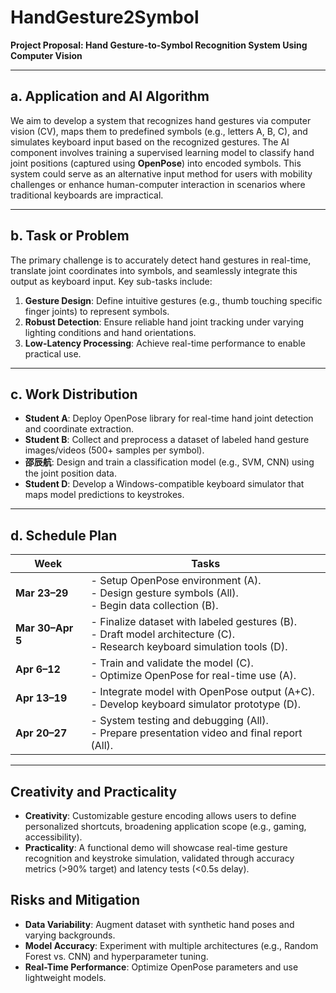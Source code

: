 # HandGesture2Symbol
**Project Proposal: Hand Gesture-to-Symbol Recognition System Using Computer Vision**

---

## **a. Application and AI Algorithm**  
We aim to develop a system that recognizes hand gestures via computer vision (CV), maps them to predefined symbols (e.g., letters A, B, C), and simulates keyboard input based on the recognized gestures. The AI component involves training a supervised learning model to classify hand joint positions (captured using **OpenPose**) into encoded symbols. This system could serve as an alternative input method for users with mobility challenges or enhance human-computer interaction in scenarios where traditional keyboards are impractical.

---

## **b. Task or Problem**  
The primary challenge is to accurately detect hand gestures in real-time, translate joint coordinates into symbols, and seamlessly integrate this output as keyboard input. Key sub-tasks include:  
1. **Gesture Design**: Define intuitive gestures (e.g., thumb touching specific finger joints) to represent symbols.  
2. **Robust Detection**: Ensure reliable hand joint tracking under varying lighting conditions and hand orientations.  
3. **Low-Latency Processing**: Achieve real-time performance to enable practical use.  

---

## **c. Work Distribution**  
- **Student A**: Deploy OpenPose library for real-time hand joint detection and coordinate extraction.  
- **Student B**: Collect and preprocess a dataset of labeled hand gesture images/videos (500+ samples per symbol).  
- **邵辰航**: Design and train a classification model (e.g., SVM, CNN) using the joint position data.  
- **Student D**: Develop a Windows-compatible keyboard simulator that maps model predictions to keystrokes.  

---

## **d. Schedule Plan**  
| **Week**      | **Tasks**                                                                 |  
|----------------|---------------------------------------------------------------------------|  
| **Mar 23–29**  | - Setup OpenPose environment (A).<br>- Design gesture symbols (All).<br>- Begin data collection (B). |  
| **Mar 30–Apr 5** | - Finalize dataset with labeled gestures (B).<br>- Draft model architecture (C).<br>- Research keyboard simulation tools (D). |  
| **Apr 6–12**   | - Train and validate the model (C).<br>- Optimize OpenPose for real-time use (A). |  
| **Apr 13–19**  | - Integrate model with OpenPose output (A+C).<br>- Develop keyboard simulator prototype (D). |  
| **Apr 20–27**  | - System testing and debugging (All).<br>- Prepare presentation video and final report (All). |  

---

## **Creativity and Practicality**  
- **Creativity**: Customizable gesture encoding allows users to define personalized shortcuts, broadening application scope (e.g., gaming, accessibility).  
- **Practicality**: A functional demo will showcase real-time gesture recognition and keystroke simulation, validated through accuracy metrics (>90% target) and latency tests (<0.5s delay).  

## **Risks and Mitigation**  
- **Data Variability**: Augment dataset with synthetic hand poses and varying backgrounds.  
- **Model Accuracy**: Experiment with multiple architectures (e.g., Random Forest vs. CNN) and hyperparameter tuning.  
- **Real-Time Performance**: Optimize OpenPose parameters and use lightweight models.  
